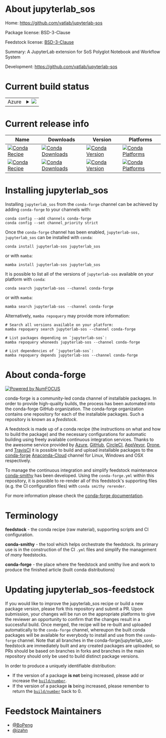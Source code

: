About jupyterlab_sos
====================

Home: https://github.com/vatlab/jupyterlab-sos

Package license: BSD-3-Clause

Feedstock license: [BSD-3-Clause](https://github.com/conda-forge/jupyterlab-sos-feedstock/blob/main/LICENSE.txt)

Summary: A JupyterLab extension for SoS Polyglot Notebook and Workflow System

Development: https://github.com/vatlab/jupyterlab-sos

Current build status
====================


<table>
    
  <tr>
    <td>Azure</td>
    <td>
      <details>
        <summary>
          <a href="https://dev.azure.com/conda-forge/feedstock-builds/_build/latest?definitionId=7774&branchName=main">
            <img src="https://dev.azure.com/conda-forge/feedstock-builds/_apis/build/status/jupyterlab-sos-feedstock?branchName=main">
          </a>
        </summary>
        <table>
          <thead><tr><th>Variant</th><th>Status</th></tr></thead>
          <tbody><tr>
              <td>linux_64_nodejs14</td>
              <td>
                <a href="https://dev.azure.com/conda-forge/feedstock-builds/_build/latest?definitionId=7774&branchName=main">
                  <img src="https://dev.azure.com/conda-forge/feedstock-builds/_apis/build/status/jupyterlab-sos-feedstock?branchName=main&jobName=linux&configuration=linux%20linux_64_nodejs14" alt="variant">
                </a>
              </td>
            </tr><tr>
              <td>linux_64_nodejs16</td>
              <td>
                <a href="https://dev.azure.com/conda-forge/feedstock-builds/_build/latest?definitionId=7774&branchName=main">
                  <img src="https://dev.azure.com/conda-forge/feedstock-builds/_apis/build/status/jupyterlab-sos-feedstock?branchName=main&jobName=linux&configuration=linux%20linux_64_nodejs16" alt="variant">
                </a>
              </td>
            </tr><tr>
              <td>linux_64_nodejs18</td>
              <td>
                <a href="https://dev.azure.com/conda-forge/feedstock-builds/_build/latest?definitionId=7774&branchName=main">
                  <img src="https://dev.azure.com/conda-forge/feedstock-builds/_apis/build/status/jupyterlab-sos-feedstock?branchName=main&jobName=linux&configuration=linux%20linux_64_nodejs18" alt="variant">
                </a>
              </td>
            </tr><tr>
              <td>osx_64_nodejs14</td>
              <td>
                <a href="https://dev.azure.com/conda-forge/feedstock-builds/_build/latest?definitionId=7774&branchName=main">
                  <img src="https://dev.azure.com/conda-forge/feedstock-builds/_apis/build/status/jupyterlab-sos-feedstock?branchName=main&jobName=osx&configuration=osx%20osx_64_nodejs14" alt="variant">
                </a>
              </td>
            </tr><tr>
              <td>osx_64_nodejs16</td>
              <td>
                <a href="https://dev.azure.com/conda-forge/feedstock-builds/_build/latest?definitionId=7774&branchName=main">
                  <img src="https://dev.azure.com/conda-forge/feedstock-builds/_apis/build/status/jupyterlab-sos-feedstock?branchName=main&jobName=osx&configuration=osx%20osx_64_nodejs16" alt="variant">
                </a>
              </td>
            </tr><tr>
              <td>osx_64_nodejs18</td>
              <td>
                <a href="https://dev.azure.com/conda-forge/feedstock-builds/_build/latest?definitionId=7774&branchName=main">
                  <img src="https://dev.azure.com/conda-forge/feedstock-builds/_apis/build/status/jupyterlab-sos-feedstock?branchName=main&jobName=osx&configuration=osx%20osx_64_nodejs18" alt="variant">
                </a>
              </td>
            </tr><tr>
              <td>win_64_nodejs14</td>
              <td>
                <a href="https://dev.azure.com/conda-forge/feedstock-builds/_build/latest?definitionId=7774&branchName=main">
                  <img src="https://dev.azure.com/conda-forge/feedstock-builds/_apis/build/status/jupyterlab-sos-feedstock?branchName=main&jobName=win&configuration=win%20win_64_nodejs14" alt="variant">
                </a>
              </td>
            </tr><tr>
              <td>win_64_nodejs16</td>
              <td>
                <a href="https://dev.azure.com/conda-forge/feedstock-builds/_build/latest?definitionId=7774&branchName=main">
                  <img src="https://dev.azure.com/conda-forge/feedstock-builds/_apis/build/status/jupyterlab-sos-feedstock?branchName=main&jobName=win&configuration=win%20win_64_nodejs16" alt="variant">
                </a>
              </td>
            </tr><tr>
              <td>win_64_nodejs18</td>
              <td>
                <a href="https://dev.azure.com/conda-forge/feedstock-builds/_build/latest?definitionId=7774&branchName=main">
                  <img src="https://dev.azure.com/conda-forge/feedstock-builds/_apis/build/status/jupyterlab-sos-feedstock?branchName=main&jobName=win&configuration=win%20win_64_nodejs18" alt="variant">
                </a>
              </td>
            </tr>
          </tbody>
        </table>
      </details>
    </td>
  </tr>
</table>

Current release info
====================

| Name | Downloads | Version | Platforms |
| --- | --- | --- | --- |
| [![Conda Recipe](https://img.shields.io/badge/recipe-jupyterlab--sos-green.svg)](https://anaconda.org/conda-forge/jupyterlab-sos) | [![Conda Downloads](https://img.shields.io/conda/dn/conda-forge/jupyterlab-sos.svg)](https://anaconda.org/conda-forge/jupyterlab-sos) | [![Conda Version](https://img.shields.io/conda/vn/conda-forge/jupyterlab-sos.svg)](https://anaconda.org/conda-forge/jupyterlab-sos) | [![Conda Platforms](https://img.shields.io/conda/pn/conda-forge/jupyterlab-sos.svg)](https://anaconda.org/conda-forge/jupyterlab-sos) |
| [![Conda Recipe](https://img.shields.io/badge/recipe-jupyterlab_sos-green.svg)](https://anaconda.org/conda-forge/jupyterlab_sos) | [![Conda Downloads](https://img.shields.io/conda/dn/conda-forge/jupyterlab_sos.svg)](https://anaconda.org/conda-forge/jupyterlab_sos) | [![Conda Version](https://img.shields.io/conda/vn/conda-forge/jupyterlab_sos.svg)](https://anaconda.org/conda-forge/jupyterlab_sos) | [![Conda Platforms](https://img.shields.io/conda/pn/conda-forge/jupyterlab_sos.svg)](https://anaconda.org/conda-forge/jupyterlab_sos) |

Installing jupyterlab_sos
=========================

Installing `jupyterlab_sos` from the `conda-forge` channel can be achieved by adding `conda-forge` to your channels with:

```
conda config --add channels conda-forge
conda config --set channel_priority strict
```

Once the `conda-forge` channel has been enabled, `jupyterlab-sos, jupyterlab_sos` can be installed with `conda`:

```
conda install jupyterlab-sos jupyterlab_sos
```

or with `mamba`:

```
mamba install jupyterlab-sos jupyterlab_sos
```

It is possible to list all of the versions of `jupyterlab-sos` available on your platform with `conda`:

```
conda search jupyterlab-sos --channel conda-forge
```

or with `mamba`:

```
mamba search jupyterlab-sos --channel conda-forge
```

Alternatively, `mamba repoquery` may provide more information:

```
# Search all versions available on your platform:
mamba repoquery search jupyterlab-sos --channel conda-forge

# List packages depending on `jupyterlab-sos`:
mamba repoquery whoneeds jupyterlab-sos --channel conda-forge

# List dependencies of `jupyterlab-sos`:
mamba repoquery depends jupyterlab-sos --channel conda-forge
```


About conda-forge
=================

[![Powered by
NumFOCUS](https://img.shields.io/badge/powered%20by-NumFOCUS-orange.svg?style=flat&colorA=E1523D&colorB=007D8A)](https://numfocus.org)

conda-forge is a community-led conda channel of installable packages.
In order to provide high-quality builds, the process has been automated into the
conda-forge GitHub organization. The conda-forge organization contains one repository
for each of the installable packages. Such a repository is known as a *feedstock*.

A feedstock is made up of a conda recipe (the instructions on what and how to build
the package) and the necessary configurations for automatic building using freely
available continuous integration services. Thanks to the awesome service provided by
[Azure](https://azure.microsoft.com/en-us/services/devops/), [GitHub](https://github.com/),
[CircleCI](https://circleci.com/), [AppVeyor](https://www.appveyor.com/),
[Drone](https://cloud.drone.io/welcome), and [TravisCI](https://travis-ci.com/)
it is possible to build and upload installable packages to the
[conda-forge](https://anaconda.org/conda-forge) [Anaconda-Cloud](https://anaconda.org/)
channel for Linux, Windows and OSX respectively.

To manage the continuous integration and simplify feedstock maintenance
[conda-smithy](https://github.com/conda-forge/conda-smithy) has been developed.
Using the ``conda-forge.yml`` within this repository, it is possible to re-render all of
this feedstock's supporting files (e.g. the CI configuration files) with ``conda smithy rerender``.

For more information please check the [conda-forge documentation](https://conda-forge.org/docs/).

Terminology
===========

**feedstock** - the conda recipe (raw material), supporting scripts and CI configuration.

**conda-smithy** - the tool which helps orchestrate the feedstock.
                   Its primary use is in the construction of the CI ``.yml`` files
                   and simplify the management of *many* feedstocks.

**conda-forge** - the place where the feedstock and smithy live and work to
                  produce the finished article (built conda distributions)


Updating jupyterlab_sos-feedstock
=================================

If you would like to improve the jupyterlab_sos recipe or build a new
package version, please fork this repository and submit a PR. Upon submission,
your changes will be run on the appropriate platforms to give the reviewer an
opportunity to confirm that the changes result in a successful build. Once
merged, the recipe will be re-built and uploaded automatically to the
`conda-forge` channel, whereupon the built conda packages will be available for
everybody to install and use from the `conda-forge` channel.
Note that all branches in the conda-forge/jupyterlab_sos-feedstock are
immediately built and any created packages are uploaded, so PRs should be based
on branches in forks and branches in the main repository should only be used to
build distinct package versions.

In order to produce a uniquely identifiable distribution:
 * If the version of a package **is not** being increased, please add or increase
   the [``build/number``](https://docs.conda.io/projects/conda-build/en/latest/resources/define-metadata.html#build-number-and-string).
 * If the version of a package **is** being increased, please remember to return
   the [``build/number``](https://docs.conda.io/projects/conda-build/en/latest/resources/define-metadata.html#build-number-and-string)
   back to 0.

Feedstock Maintainers
=====================

* [@BoPeng](https://github.com/BoPeng/)
* [@izahn](https://github.com/izahn/)

